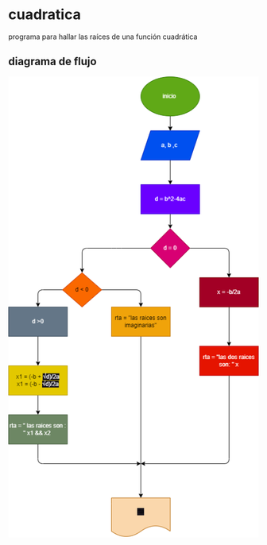 # cuadratica


 programa para hallar las raíces de una función cuadrática 

## diagrama de flujo

![Diagrama de flujo](diagrama.png "Diagrama de flujo")